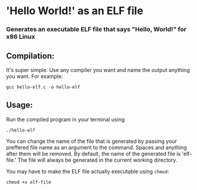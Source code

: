 # 'Hello World!' as an ELF file
### Generates an executable ELF file that says "Hello, World!" for x86 Linux

## Compilation:
It's super simple. Use any compiler you want and name the output anything you want. For example:

```gcc hello-elf.c -o hello-elf```

## Usage:

Run the compiled program in your terminal using 

```./hello-elf```

You can change the name of the file that is generated by passing your preffered file name as an argument to the command. Spaces and anything after them will be removed. By default, the name of the generated file is 'elf-file.' The file will always be generated in the current working directory.

You may have to make the ELF file actually executable using `chmod`:

```chmod +x elf-file```